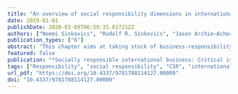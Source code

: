 ```yaml
---
title: "An overview of social responsibility dimensions in international business"
date: 2019-01-01
publishDate: 2020-03-09T06:59:35.017212Z
authors: ["Noemi Sinkovics", "Rudolf R. Sinkovics", "Jason Archie–Acheampong"]
publication_types: ["6"]
abstract: "This chapter aims at taking stock of business-responsibility-related studies in international business (IB) research. Key features of this literature review include (1) a broad search strategy capturing both positive and negative aspects of responsibility, (2) not imposing any constraints on the time period, and (3) extending the search to all IB journals included in the Web of Science database. By incorporating both responsible and irresponsible behavior in the search strategy, we are able to provide a holistic map of responsibility-related research in IB."
featured: false
publication: "*Socially responsible international business: Critical issues and the way forward*"
tags: ["Responsibility", "social responsibility", "CSR", "international Business", "IB"]
url_pdf: "https://doi.org/10.4337/9781788114127.00009"
doi: "10.4337/9781788114127.00009"
---
```


